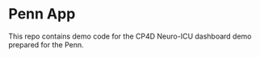 # Penn App

This repo contains demo code for the CP4D Neuro-ICU dashboard demo prepared for the Penn. 